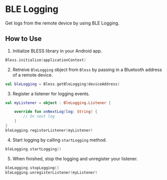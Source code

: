 # BLE Logging
Get logs from the remote device by using BLE Logging.

## How to Use
1. Initialize BLESS library in your Android app.
```kotlin
Bless.initialize(applicationContext)
```
2. Retreive `BleLogging` object from `Bless` by passing in a Bluetooth address of a remote device.
```kotlin
val bleLogging = Bless.getBleLogging(deviceAddress)
```
3. Register a listener for logging events.
```kotlin
val myListener = object : BleLogging.Listener {

    override fun onNextLog(log: String) {
        // On next log
    }
}
bleLogging.registerListener(myListener)
```
4. Start logging by calling `startLogging` method.
```kotlin
bleLogging.startLogging()
```
5. When finished, stop the logging and unregister your listener.
```kotlin
bleLogging.stopLogging()
bleLogging.unregisterListener(myListener)
```
